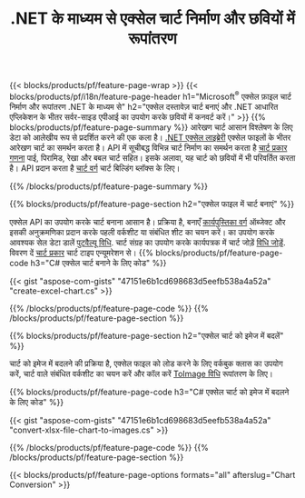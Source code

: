 ﻿---
title: .NET के माध्यम से एक्सेल चार्ट निर्माण और छवियों में रूपांतरण
url: /hi/net/chart/
description: .NET लाइब्रेरी का उपयोग करके Microsoft Excel में चार्ट या आरेख बनाने और परिवर्तित करने के लिए C# स्रोत कोड। 
---
{{< blocks/products/pf/feature-page-wrap >}}
{{< blocks/products/pf/i18n/feature-page-header h1="Microsoft<sup>&reg;</sup> एक्सेल फ़ाइल चार्ट निर्माण और रूपांतरण .NET के माध्यम से" h2="एक्सेल दस्तावेज़ चार्ट बनाएं और .NET आधारित एप्लिकेशन के भीतर सर्वर-साइड एपीआई का उपयोग करके छवियों में कनवर्ट करें।" >}}
{{% blocks/products/pf/feature-page-summary %}}
आरेखण चार्ट आसान विश्लेषण के लिए डेटा को आलेखीय रूप से प्रदर्शित करने की एक कला है। [.NET एक्सेल लाइब्रेरी](/cells/net/) एक्सेल फाइलों के भीतर आरेखण चार्ट का समर्थन करता है। API में सूचीबद्ध विभिन्न चार्ट निर्माण का समर्थन करता है [चार्ट प्रकार गणना](https://apireference.aspose.com/cells/net/aspose.cells.charts/charttype) पाई, पिरामिड, रेखा और बबल चार्ट सहित। इसके अलावा, यह चार्ट को छवियों में भी परिवर्तित करता है। API प्रदान करता है [चार्ट वर्ग](https://apireference.aspose.com/cells/net/aspose.cells.charts) चार्ट बिल्डिंग ब्लॉक्स के लिए।

{{% /blocks/products/pf/feature-page-summary %}}

{{% blocks/products/pf/feature-page-section h2="एक्सेल फाइल में चार्ट बनाएं" %}}

एक्सेल API का उपयोग करके चार्ट बनाना आसान है। प्रक्रिया है, बनाएँ [कार्यपुस्तिका वर्ग](https://apireference.aspose.com/cells/net/aspose.cells/workbook) ऑब्जेक्ट और इसकी अनुक्रमणिका प्रदान करके पहली वर्कशीट या संबंधित शीट का चयन करें। का उपयोग करके आवश्यक सेल डेटा डालें [पुटवैल्यू विधि](https://apireference.aspose.com/cells/net/aspose.cells/cell/methods/putvalue/index). चार्ट संग्रह का उपयोग करके कार्यपत्रक में चार्ट जोड़ें [विधि जोड़ें](https://apireference.aspose.com/cells/net/aspose.cells.charts/chartcollection/methods/add). विवरण दें [चार्ट प्रकार](https://apireference.aspose.com/cells/net/aspose.cells.charts/charttype) चार्ट टाइप एन्यूमरेशन से।
{{% blocks/products/pf/feature-page-code h3="C# एक्सेल चार्ट बनाने के लिए कोड" %}}

{{< gist "aspose-com-gists" "47151e6b1cd698683d5eefb538a4a52a" "create-excel-chart.cs" >}}

{{% /blocks/products/pf/feature-page-code %}}
{{% /blocks/products/pf/feature-page-section %}}


{{% blocks/products/pf/feature-page-section h2="एक्सेल चार्ट को इमेज में बदलें" %}}

चार्ट को इमेज में बदलने की प्रक्रिया है, एक्सेल फाइल को लोड करने के लिए वर्कबुक क्लास का उपयोग करें, चार्ट वाले संबंधित वर्कशीट का चयन करें और कॉल करें [ToImage विधि](https://apireference.aspose.com/cells/net/aspose.cells.charts.chart/toimage/methods/7) रूपांतरण के लिए।

{{% blocks/products/pf/feature-page-code h3="C# एक्सेल चार्ट को इमेज में बदलने के लिए कोड" %}}

{{< gist "aspose-com-gists" "47151e6b1cd698683d5eefb538a4a52a" "convert-xlsx-file-chart-to-images.cs" >}}

{{% /blocks/products/pf/feature-page-code %}}
{{% /blocks/products/pf/feature-page-section %}}

{{< blocks/products/pf/feature-page-options formats="all" afterslug="Chart Conversion" >}}